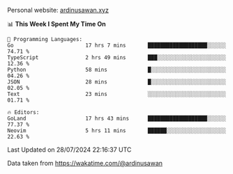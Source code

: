 Personal website: [ardinusawan.xyz](https://ardinusawan.xyz)

<!--START_SECTION:waka-->
📊 **This Week I Spent My Time On** 

```text
💬 Programming Languages: 
Go                       17 hrs 7 mins       ███████████████████░░░░░░   74.71 % 
TypeScript               2 hrs 49 mins       ███░░░░░░░░░░░░░░░░░░░░░░   12.36 % 
Python                   58 mins             █░░░░░░░░░░░░░░░░░░░░░░░░   04.26 % 
JSON                     28 mins             █░░░░░░░░░░░░░░░░░░░░░░░░   02.05 % 
Text                     23 mins             ░░░░░░░░░░░░░░░░░░░░░░░░░   01.71 % 

🔥 Editors: 
GoLand                   17 hrs 43 mins      ███████████████████░░░░░░   77.37 % 
Neovim                   5 hrs 11 mins       ██████░░░░░░░░░░░░░░░░░░░   22.63 % 
```


 Last Updated on 28/07/2024 22:16:37 UTC
<!--END_SECTION:waka-->
Data taken from https://wakatime.com/@ardinusawan
